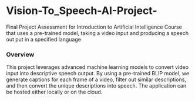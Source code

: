# Vision-To_Speech-AI-Project-
Final Project Assessment for Introduction to Artificial Intelligence Course that uses a pre-trained model, taking a video input and producing a speech out put in a specified language


### Overview
This project leverages advanced machine learning models to convert video input into descriptive speech output. By using a pre-trained BLIP model, we generate captions for each frame of a video, filter out similar descriptions, and then convert the unique descriptions into speech. The application can be hosted either locally or on the cloud.
